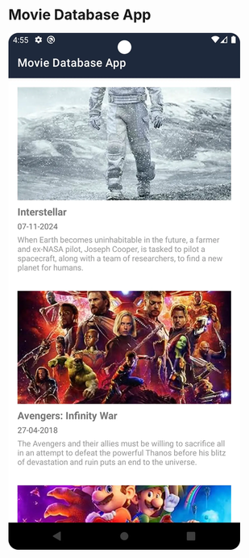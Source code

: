 # Movie Database App

<img src="https://github.com/iamgiven/movie-database-app/raw/master/img/Movie.webp">
